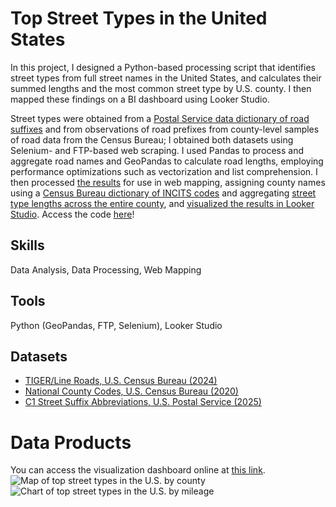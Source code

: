 # Top Street Types in the United States
In this project, I designed a Python-based processing script that identifies street types from full street names in the United States, and calculates their summed lengths and the most common street type by U.S. county. I then mapped these findings on a BI dashboard using Looker Studio.

Street types were obtained from a [Postal Service data dictionary of road suffixes]() and from observations of road prefixes from county-level samples of road data from the Census Bureau; I obtained both datasets using Selenium- and FTP-based web scraping. I used Pandas to process and aggregate road names and GeoPandas to calculate road lengths, employing performance optimizations such as vectorization and list comprehension. I then processed [the results]() for use in web mapping, assigning county names using a [Census Bureau dictionary of INCITS codes]() and aggregating [street type lengths across the entire county](), and [visualized the results in Looker Studio](). Access the code [here]()!

## Skills
Data Analysis, Data Processing, Web Mapping

## Tools
Python (GeoPandas, FTP, Selenium), Looker Studio

## Datasets
* [TIGER/Line Roads, U.S. Census Bureau (2024)](https://www2.census.gov/geo/tiger/TIGER2024/ROADS/)
* [National County Codes, U.S. Census Bureau (2020)](https://www2.census.gov/geo/docs/reference/codes2020/national_county2020.txt)
* [C1 Street Suffix Abbreviations, U.S. Postal Service (2025)](https://pe.usps.com/text/pub28/28apc_002.htm)

# Data Products
You can access the visualization dashboard online at [this link](https://lookerstudio.google.com/u/1/reporting/a8965f30-21a3-4652-9ff3-2084c2ca0499/).
![Map of top street types in the U.S. by county]()
![Chart of top street types in the U.S. by mileage]()
